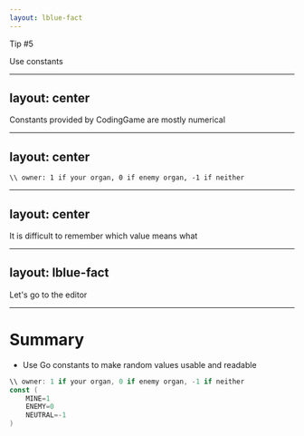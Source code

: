 ```yaml
---
layout: lblue-fact
---
```


Tip #5

Use constants

---
layout: center
---

Constants provided by CodingGame are mostly numerical

---
layout: center
---

`\\ owner: 1 if your organ, 0 if enemy organ, -1 if neither`

---
layout: center
---

It is difficult to remember which value means what

---
layout: lblue-fact
---

Let's go to the editor

---

# Summary

- Use Go constants to make random values usable and readable

```go
\\ owner: 1 if your organ, 0 if enemy organ, -1 if neither
const (
    MINE=1
    ENEMY=0
    NEUTRAL=-1
)
```
